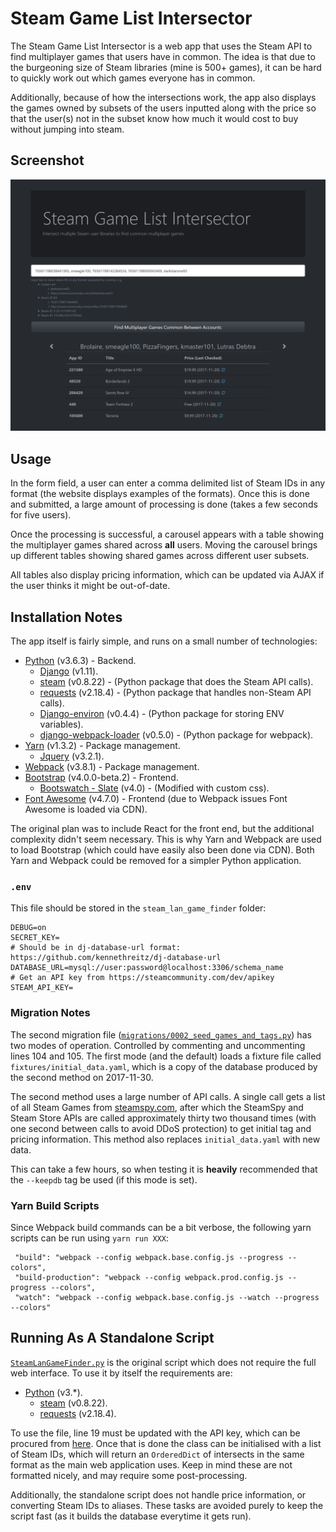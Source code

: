 # Steam Game List Intersector

The Steam Game List Intersector is a web app that uses the Steam API to find multiplayer games that users have in common.
The idea is that due to the burgeoning size of Steam libraries (mine is 500+ games), it can be hard to quickly work out
which games everyone has in common. 

Additionally, because of how the intersections work, the app also displays the games owned by subsets of the users 
inputted along with the price so that the user(s) not in the subset know how much it would cost to buy without jumping 
into steam.

## Screenshot

![Index_View](index_view2.png)

## Usage

In the form field, a user can enter a comma delimited list of Steam IDs in any format (the website displays examples of 
the formats). Once this is done and submitted, a large amount of processing is done (takes a few seconds for five users).

Once the processing is successful, a carousel appears with a table showing the multiplayer games shared across **all** users. 
Moving the carousel brings up different tables showing shared games across different user subsets.

All tables also display pricing information, which can be updated via AJAX if the user thinks it might be out-of-date. 

## Installation Notes

The app itself is fairly simple, and runs on a small number of technologies:
* [Python](https://www.python.org/) (v3.6.3) - Backend.
    * [Django](https://www.djangoproject.com/) (v1.11).
    * [steam](https://pypi.python.org/pypi/steam) (v0.8.22) - (Python package that does the Steam API calls).
    * [requests](http://docs.python-requests.org/en/master/) (v2.18.4) - (Python package that handles non-Steam API calls).
    * [Django-environ](https://github.com/joke2k/django-environ) (v0.4.4) - (Python package for storing ENV variables).
    * [django-webpack-loader](https://github.com/ezhome/django-webpack-loader/releases) (v0.5.0) - (Python package for webpack).
* [Yarn](https://yarnpkg.com/en/) (v1.3.2) - Package management.
    * [Jquery](https://jquery.com/) (v3.2.1).
* [Webpack](https://webpack.js.org/) (v3.8.1) - Package management.
* [Bootstrap](https://getbootstrap.com/) (v4.0.0-beta.2) - Frontend.
    * [Bootswatch - Slate](https://bootswatch.com/slate/) (v4.0) - (Modified with custom css).
* [Font Awesome](http://fontawesome.io/) (v4.7.0) - Frontend (due to Webpack issues Font Awesome is loaded via CDN).

The original plan was to include React for the front end, but the additional complexity didn't seem necessary. This is 
why Yarn and Webpack are used to load Bootstrap (which could have easily also been done via CDN). Both Yarn and Webpack 
could be removed for a simpler Python application. 

### `.env` 

This file should be stored in the `steam_lan_game_finder` folder:

```
DEBUG=on
SECRET_KEY= 
# Should be in dj-database-url format: https://github.com/kennethreitz/dj-database-url
DATABASE_URL=mysql://user:password@localhost:3306/schema_name
# Get an API key from https://steamcommunity.com/dev/apikey
STEAM_API_KEY= 
```
 
### Migration Notes

The second migration file ([`migrations/0002_seed_games_and_tags.py`](https://github.com/lutrasdebtra/steam_lan_game_finder/blob/master/game_finder/migrations/0002_seed_games_and_tags.py))
has two modes of operation. Controlled by commenting and uncommenting lines 104 and 105. The first mode (and the default) 
loads a fixture file called `fixtures/initial_data.yaml`, which is a copy of the database produced by the second method 
on 2017-11-30.

The second method uses a large number of API calls. A single call gets a list of all Steam Games from 
[steamspy.com](https://steamspy.com/about), after which the SteamSpy and Steam Store APIs are called approximately 
thirty two thousand times (with one second between calls to avoid DDoS protection) to get initial tag and pricing 
information. This method also replaces `initial_data.yaml` with new data.

This can take a few hours, so when testing it is **heavily** recommended that the `--keepdb` tag be used 
(if this mode is set).

### Yarn Build Scripts

Since Webpack build commands can be a bit verbose, the following yarn scripts can be run using `yarn run XXX`:

```
 "build": "webpack --config webpack.base.config.js --progress --colors",
 "build-production": "webpack --config webpack.prod.config.js --progress --colors",
 "watch": "webpack --config webpack.base.config.js --watch --progress --colors"
```

## Running As A Standalone Script

[`SteamLanGameFinder.py`](https://github.com/lutrasdebtra/steam_lan_game_finder/blob/master/standalone/SteamLanGameFinder.py)
is the original script which does not require the full web interface. To use it by itself the requirements are:
* [Python](https://www.python.org/) (v3.*).
    * [steam](https://pypi.python.org/pypi/steam) (v0.8.22).
    * [requests](http://docs.python-requests.org/en/master/) (v2.18.4).
    
To use the file, line 19 must be updated with the API key, which can be procured from [here](https://steamcommunity.com/dev/apikey).
Once that is done the class can be initialised with a list of Steam IDs, which will return an `OrderedDict` of intersects
in the same format as the main web application uses. Keep in mind these are not formatted nicely, and may require some
post-processing. 

Additionally, the standalone script does not handle price information, or converting Steam IDs to aliases. These tasks are
avoided purely to keep the script fast (as it builds the database everytime it gets run).
 